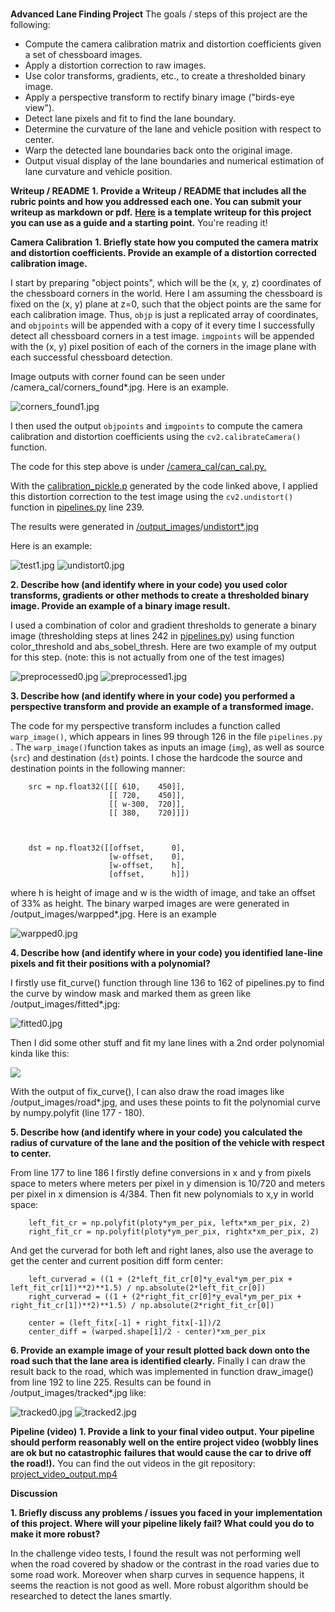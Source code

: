 
# 
**Advanced Lane Finding Project**
The goals / steps of this project are the following:

- Compute the camera calibration matrix and distortion coefficients given a set of chessboard images.
- Apply a distortion correction to raw images.
- Use color transforms, gradients, etc., to create a thresholded binary image.
- Apply a perspective transform to rectify binary image ("birds-eye view").
- Detect lane pixels and fit to find the lane boundary.
- Determine the curvature of the lane and vehicle position with respect to center.
- Warp the detected lane boundaries back onto the original image.
- Output visual display of the lane boundaries and numerical estimation of lane curvature and vehicle position.

**Writeup / README**
**1. Provide a Writeup / README that includes all the rubric points and how you addressed each one. You can submit your writeup as markdown or pdf.** [**Here**](https://github.com/udacity/CarND-Advanced-Lane-Lines/blob/master/writeup_template.md) **is a template writeup for this project you can use as a guide and a starting point.**
You're reading it!


**Camera Calibration**
**1. Briefly state how you computed the camera matrix and distortion coefficients. Provide an example of a distortion corrected calibration image.**



I start by preparing "object points", which will be the (x, y, z) coordinates of the chessboard corners in the world. Here I am assuming the chessboard is fixed on the (x, y) plane at z=0, such that the object points are the same for each calibration image. Thus, `objp` is just a replicated array of coordinates, and `objpoints` will be appended with a copy of it every time I successfully detect all chessboard corners in a test image. `imgpoints` will be appended with the (x, y) pixel position of each of the corners in the image plane with each successful chessboard detection.

Image outputs with corner found can be seen under /camera_cal/corners_found*.jpg. Here is an example.

![corners_found1.jpg](https://github.com/pineal/Advanced_Lane_Lines_Detection/blob/master/camera_cal/corners_found1.jpg?raw=true)


I then used the output `objpoints` and `imgpoints` to compute the camera calibration and distortion coefficients using the `cv2.calibrateCamera()` function. 

The code for this step above is under [/camera_cal/can_cal.py.](https://github.com/pineal/Advanced_Lane_Lines_Detection/blob/master/camera_cal/can_cal.py)

With the [calibration_pickle.p](https://github.com/pineal/Advanced_Lane_Lines_Detection/blob/master/camera_cal/calibration_pickle.p) generated by the code linked above, I applied this distortion correction to the test image using the `cv2.undistort()` function in [pipelines.py](https://github.com/pineal/Advanced_Lane_Lines_Detection/blob/master/pipelines.py) line 239.

The results were generated in [/output_images](https://github.com/pineal/Advanced_Lane_Lines_Detection/tree/master/output_images)/[undistort*.jpg](https://github.com/pineal/Advanced_Lane_Lines_Detection/blob/master/output_images/undistort0.jpg)

Here is an example:

![test1.jpg](https://github.com/pineal/Advanced_Lane_Lines_Detection/blob/master/test_images/test1.jpg?raw=true)
![undistort0.jpg](https://github.com/pineal/Advanced_Lane_Lines_Detection/blob/master/output_images/undistort0.jpg?raw=true)


**2. Describe how (and identify where in your code) you used color transforms, gradients or other methods to create a thresholded binary image. Provide an example of a binary image result.**

I used a combination of color and gradient thresholds to generate a binary image (thresholding steps at lines 242 in [pipelines.py](https://github.com/pineal/Advanced_Lane_Lines_Detection/blob/master/pipelines.py)) using function color_threshold and abs_sobel_thresh. Here are two example of my output for this step. (note: this is not actually from one of the test images)


![preprocessed0.jpg](https://github.com/pineal/Advanced_Lane_Lines_Detection/blob/master/output_images/preprocessed0.jpg?raw=true)
![preprocessed1.jpg](https://github.com/pineal/Advanced_Lane_Lines_Detection/blob/master/output_images/preprocessed1.jpg?raw=true)


**3. Describe how (and identify where in your code) you performed a perspective transform and provide an example of a transformed image.**

The code for my perspective transform includes a function called `warp_image()`, which appears in lines 99 through 126 in the file  `pipelines.py` . The `warp_image()`function takes as inputs an image (`img`), as well as source (`src`) and destination (`dst`) points. I chose the hardcode the source and destination points in the following manner:

        src = np.float32([[[ 610,    450]], 
                          [[ 720,    450]], 
                          [[ w-300,  720]],
                          [[ 380,    720]]])

  

        dst = np.float32([[offset,      0], 
                          [w-offset,    0], 
                          [w-offset,    h], 
                          [offset,      h]])

where h is height of image and w is the width of image, and take an offset of 33% as height.  The binary warped images are were generated in /output_images/warpped*.jpg. Here is an example

![warpped0.jpg](https://github.com/pineal/Advanced_Lane_Lines_Detection/blob/master/output_images/warpped0.jpg?raw=true)


**4. Describe how (and identify where in your code) you identified lane-line pixels and fit their positions with a polynomial?**

I firstly use fit_curve() function through line 136 to 162 of pipelines.py to find the curve by window mask and marked them as green like /output_images/fitted*.jpg:

![fitted0.jpg](https://github.com/pineal/Advanced_Lane_Lines_Detection/blob/master/output_images/fitted0.jpg?raw=true)


Then I did some other stuff and fit my lane lines with a 2nd order polynomial kinda like this:

![](https://github.com/udacity/CarND-Advanced-Lane-Lines/raw/master/examples/color_fit_lines.jpg)


With the output of fix_curve(), I can also draw the road images like /output_images/road*.jpg, and uses these points to fit the polynomial curve by numpy.polyfit (line 177 - 180).

**5. Describe how (and identify where in your code) you calculated the radius of curvature of the lane and the position of the vehicle with respect to center.**

From line 177 to line 186 I firstly define conversions in x and y from pixels space to meters where meters per pixel in y dimension is 10/720 and  meters per pixel in x dimension is 4/384.
Then fit new polynomials to x,y in world space:

        left_fit_cr = np.polyfit(ploty*ym_per_pix, leftx*xm_per_pix, 2)
        right_fit_cr = np.polyfit(ploty*ym_per_pix, rightx*xm_per_pix, 2)

And get the curverad for both left and right lanes, also use the average to get the center and current position diff form center:

        left_curverad = ((1 + (2*left_fit_cr[0]*y_eval*ym_per_pix + left_fit_cr[1])**2)**1.5) / np.absolute(2*left_fit_cr[0])
        right_curverad = ((1 + (2*right_fit_cr[0]*y_eval*ym_per_pix + right_fit_cr[1])**2)**1.5) / np.absolute(2*right_fit_cr[0])

        center = (left_fitx[-1] + right_fitx[-1])/2
        center_diff = (warped.shape[1]/2 - center)*xm_per_pix


**6. Provide an example image of your result plotted back down onto the road such that the lane area is identified clearly.**
Finally I can draw the result back to the road, which was implemented in function draw_image() from line 192 to line 225.
Results can be found in /output_images/tracked*.jpg like:

![tracked0.jpg](https://github.com/pineal/Advanced_Lane_Lines_Detection/blob/master/output_images/tracked0.jpg?raw=true)
![tracked2.jpg](https://github.com/pineal/Advanced_Lane_Lines_Detection/blob/master/output_images/tracked2.jpg?raw=true)


**Pipeline (video)**
**1. Provide a link to your final video output. Your pipeline should perform reasonably well on the entire project video (wobbly lines are ok but no catastrophic failures that would cause the car to drive off the road!).**
You can find the out videos in the git repository:
[project_video_output.mp4](https://github.com/pineal/Advanced_Lane_Lines_Detection/blob/master/project_video_output.mp4)

**Discussion**

**1. Briefly discuss any problems / issues you faced in your implementation of this project. Where will your pipeline likely fail? What could you do to make it more robust?**

In the challenge video tests, I found the result was not performing well when the road covered by shadow or the contrast in the road varies due to some road work. Moreover when sharp curves in sequence happens, it seems the reaction is not good as well. More robust algorithm should be researched to detect the lanes smartly. 

